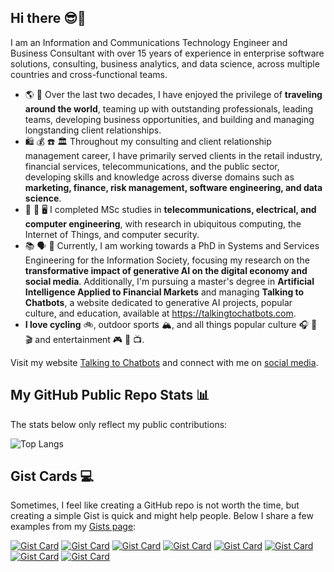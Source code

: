 ## Hi there 😎🤖
<!--
**reddgr/reddgr** is a ✨ _special_ ✨ repository because its `README.md` (this file) appears on your GitHub profile.

Here are some ideas to get you started:

- 🔭 I’m currently working on ...
- 🌱 I’m currently learning ...
- 👯 I’m looking to collaborate on ...
- 🤔 I’m looking for help with ...
- 💬 Ask me about ...
- 📫 How to reach me: ...
- 😄 Pronouns: ...
- ⚡ Fun fact: ...
-->

I am an Information and Communications Technology Engineer and Business Consultant with over 15 years of experience in enterprise software solutions, consulting, business analytics, and data science, across multiple countries and cross-functional teams.

- 🌎 🤝 Over the last two decades, I have enjoyed the privilege of **traveling around the world**, teaming up with outstanding professionals, leading teams, developing business opportunities, and building and managing longstanding client relationships. 
- 🛍️ 💰 ☎️ 🏛️ Throughout my consulting and client relationship management career, I have primarily served clients in the retail industry, financial services, telecommunications, and the public sector, developing skills and knowledge across diverse domains such as **marketing, finance, risk management, software engineering, and data science**.
- 📡 🔌 🖥️ I completed MSc studies in **telecommunications, electrical, and computer engineering**, with research in ubiquitous computing, the Internet of Things, and computer security.
- 📚 🗣️ 🤖 Currently, I am working towards a PhD in Systems and Services Engineering for the Information Society, focusing my research on the **transformative impact of generative AI on the digital economy and social media**. Additionally, I'm pursuing a master's degree in **Artificial Intelligence Applied to Financial Markets** and managing **Talking to Chatbots**, a website dedicated to generative AI projects, popular culture, and education, available at https://talkingtochatbots.com.
- **I love cycling** 🚲, outdoor sports 🏔️, and all things popular culture 🎧 📖 🎬 and entertainment 🎮 🎫 📺.

Visit my website [Talking to Chatbots](https://talkingtochatbots.com/) and connect with me on [social media](https://beacons.ai/reddgr).

## My GitHub Public Repo Stats 📊 

The stats below only reflect my public contributions:<br>

![Top Langs](https://github-readme-stats.vercel.app/api/top-langs/?username=reddgr&theme=tokyonight&&langs_count=7&size_weight=0.1&count_weight=0.9)

## Gist Cards 💻

Sometimes, I feel like creating a GitHub repo is not worth the time, but creating a simple Gist is quick and might help people. Below I share a few examples from my [Gists page](https://gist.github.com/reddgr):

[![Gist Card](https://github-readme-stats.vercel.app/api/gist?id=b26dbc95d481a3db58f532b9808000fe\&show_owner=true)](https://gist.github.com/reddgr/b26dbc95d481a3db58f532b9808000fe)
[![Gist Card](https://github-readme-stats.vercel.app/api/gist?id=b6ba43972ab34256318ad6bad038f98f\&show_owner=true)](https://gist.github.com/reddgr/b6ba43972ab34256318ad6bad038f98f)
[![Gist Card](https://github-readme-stats.vercel.app/api/gist?id=6f9f785c79d14c2672e561f9064f7dfb\&show_owner=true)](https://gist.github.com/reddgr/6f9f785c79d14c2672e561f9064f7dfb)
[![Gist Card](https://github-readme-stats.vercel.app/api/gist?id=ba02c4eebdc511fc98927929c86b23bc\&show_owner=true)](https://gist.github.com/reddgr/ba02c4eebdc511fc98927929c86b23bc)
[![Gist Card](https://github-readme-stats.vercel.app/api/gist?id=20c2e3ea205d1fedfdc8be94dc5c1237\&show_owner=true)](https://gist.github.com/reddgr/20c2e3ea205d1fedfdc8be94dc5c1237)
[![Gist Card](https://github-readme-stats.vercel.app/api/gist?id=00ae2a3ab8eed7b7a330b0af2131ec70\&show_owner=true)](https://gist.github.com/reddgr/00ae2a3ab8eed7b7a330b0af2131ec70)
[![Gist Card](https://github-readme-stats.vercel.app/api/gist?id=63892a261f679dc754adca52844b5daf\&show_owner=true)](https://gist.github.com/reddgr/63892a261f679dc754adca52844b5daf)
[![Gist Card](https://github-readme-stats.vercel.app/api/gist?id=355252507defd7cca0cbf986a4c94608\&show_owner=true)](https://gist.github.com/reddgr/355252507defd7cca0cbf986a4c94608)
